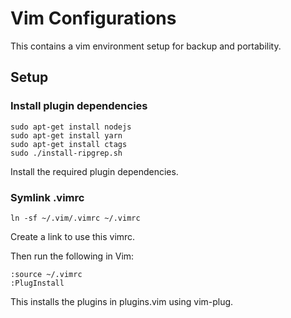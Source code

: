 # Vim Configurations

This contains a vim environment setup for backup and portability.

## Setup

### Install plugin dependencies

```shell
sudo apt-get install nodejs
sudo apt-get install yarn
sudo apt-get install ctags
sudo ./install-ripgrep.sh
```

Install the required plugin dependencies.

### Symlink .vimrc

```shell
ln -sf ~/.vim/.vimrc ~/.vimrc
```

Create a link to use this vimrc.

Then run the following in Vim:

```
:source ~/.vimrc
:PlugInstall
```

This installs the plugins in plugins.vim using vim-plug.
